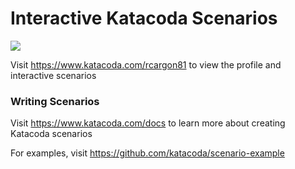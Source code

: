 # Interactive Katacoda Scenarios

[![](http://shields.katacoda.com/katacoda/rcargon81/count.svg)](https://www.katacoda.com/rcargon81 "Get your profile on Katacoda.com")

Visit https://www.katacoda.com/rcargon81 to view the profile and interactive scenarios

### Writing Scenarios
Visit https://www.katacoda.com/docs to learn more about creating Katacoda scenarios

For examples, visit https://github.com/katacoda/scenario-example
